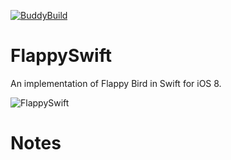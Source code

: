 [![BuddyBuild](https://dashboard.buddybuild.com/api/statusImage?appID=55dd277abbda430100397040&branch=master&build=latest)](https://dashboard.buddybuild.com/apps/55dd277abbda430100397040/build/latest)

# FlappySwift

An implementation of Flappy Bird in Swift for iOS 8.

![FlappySwift](http://i.imgur.com/1NLoToU.gif)

# Notes



